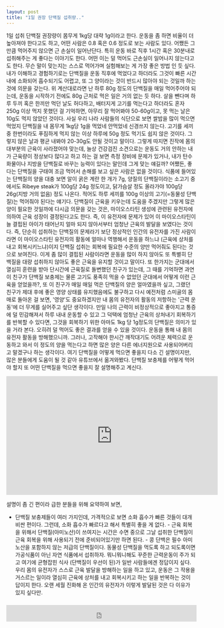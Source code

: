 ```yaml
---
layout: post
title: "1일 권장 단백질 섭취량.."
---
```


1일 섭취 단백질 권장량이 몸무게 1kg당 대략 1g이라고 한다. 운동을 좀 하면 비율이 더 높아져야 한다고도 하고, 어떤 사람은 0.8 혹은 0.6 정도로 보는 사람도 있다. 어쨌든 그만큼 먹어주지 않으면 근 손실이 일어난단다. 특히 운동 바로 직후 1시간 혹은 30분내로 섭취해주는 게 좋다는 이야기도 한다. 어떤 이는 덜 먹어도 근손실이 일어나지 않는다고도 한다. 무슨 말이 맞는지는 스스로 먹어가며 실험해보는 게 가장 좋은 방법 인 듯 싶다.
내가 이해하고 경험하기로는 단백질을 운동 직후에 먹었다고 하더라도 그것이 빠른 시간내에 소화되어 흡수되기도 어렵고, 또 그 양이라는 것이 반드시 많아야 되는 것일까 하는 것에 의문을 갖는다. 
위 계산대로라면 난 하루 80g 정도의 단백질을 매일 먹어주어야 되는데, 운동을 시작하기 전에도 80g 근처로 먹은 일은 거의 없는 듯 하다. 살을 뺀다며 하루 두끼 혹은 한끼만 먹던 날도 허다하고, 배터지게 고기를 먹는다고 하더라도 혼자 250g 이상 먹지 못했던 걸 기억하면, 아무리 잘 먹어봐야 50-60g이고, 못 먹는 날은 10g도 먹지 않았던 것이다. 사실 우리 나라 사람들의 식단으로 보면 쌀밥을 많이 먹으면 먹었지 단백질을 내 몸무게 1kg당 1g을 먹었네 안먹었네 신경쓰지 않는다. 고기를 세끼 중 한번이라도 푸짐하게 먹지 않는 이상 하루에 50g 정도 먹기도 쉽지 않은 것이다. 
그렇지 않은 날과 평균 내봐야 20-30g도 안될 것이고 말이다. 그렇게 따지면 진작에 몸의 대부분의 근육이 사라졌어야 맞는데, 늘상 건강검진 소견으로는 운동도 거의 안하는 내가 근육량이 정상보다 많다고 하고 하는 걸 보면 측정 장비에 문제가 있거나, 내가 탄수화물이나 지방을 단백질로 바꾸는 능력이 있다는 말인데 그게 맞는 얘길까?
어쨌든, 좋다는 단백질을 구태여 조금 먹어서 손해를 보고 싶은 사람은 없을 것이다. 식품에 들어있는 단백질의 양을 대충 보면 알이 굵은 계란 한 개가 7g, 양질의 단백질이라는 소고기 중에서도 Ribeye steak가 100g당 24g 정도이고, 닭가슴살 정도 올라가야 100g당 26g(지방 거의 없음) 정도 나온다. 적어도 하루 세끼를 100g 이상의 고기(=동물성 단백질)는 먹어줘야 된다는 얘기다. 
단백질이 근육을 키우는데 도움을 주겠지만 그렇게 많은 양이 필요한 것일까에 다시금 의문을 갖는 것은, 마이오스타틴 생성에 관련된 유전자에 의하여 근육 성장이 결정된다고도 한다. 즉, 이 유전자에 문제가 있어 이 마이오스타틴이 늘 결핍된 아이가 태어난지 얼마 되지 않아서부터 엄청난 근육의 발달을 보였다는 것이다. 즉, 단순히 섭취하는 단백질의 문제라기 보단 정상적인 인간의 유전자를 가진 사람이라면 이 마이오스타틴 유전자의 활동에 얼마나 역행해서 운동을 하느냐 (근육에 상처를 내고 회복시키느냐)이지 단백질 섭취는 회복에 필요한 수준의 양만 먹어줘도 된다는 것으로 보여진다. 이게 좀 많이 결핍된 사람이라면 운동을 많이 하지 않아도 또 특별히 단백질을 대량 섭취하지 않아도 좋은 근육을 유지할 것이고 말이다. 
또 한가지는 군대에서 열심히 훈련을 받아 단시간에 근육질로 돌변했던 친구가 있는데, 그 때를 기억하면 과연 이 친구가 단백질 보충제는 물론 고기도 풍족히 먹을 수 없었던 군대에서 어떻게 이런 근육을 얻었을까?, 또 이 친구가 매일 매일 먹은 단백질의 양은 얼마였을까 싶고, 그랬던 친구가 제대 후에 좋은 영양 상태를 유지했음에도 불구하고 다시 예전처럼 스미골의 몸매로 돌아온 걸 보면, '영양'도 중요하겠지만 내 몸의 유전자의 활동의 저항하는 '근력 운동'에 더 무게를 실어주고 싶단 생각이다.
만일 나의 근력이 비정상적으로 좋아지고 통증에 덜 민감해져서 하루 내내 운동할 수 있고 그 덕택에 엄청난 근육의 상처내기 회복하기를 반복할 수 있다면, 그것을 회복하기 위한 아마도 1kg 당 1g정도의 단백질은 의미가 있을 거라 본다. 오히려 덜 먹어도 좋은 결과를 얻을 수 있을 것이다. 운동을 통해 내 몸의 유전자 활동을 방해했으니까. 그러나, 고작해야 한시간 깨작대기도 어려운 체력으로 운동하고 와서 이 정도의 양을 먹는다고 하면 많은 양은 다른 에너지원으로 사용되어버리고 말겠구나 하는 생각이다. 
여기 단백질을 어떻게 먹으면 좋을지 다소 긴 설명이지만, 많은 분들에게 도움이 될 것 같아 유튜브에서 옮겨와봤다. 단백질 보충제를 어떻게 먹어야 할지 또 어떤 단백질을 먹으면 좋을지 잘 설명해주고 계신다.

<iframe width="560" height="315" src="https://www.youtube.com/embed/CC7W55jIulU" frameborder="0" allowfullscreen=""></iframe>




설명이 좀 긴 편이라 급한 분들을 위해 요약하여 보면,
- 단백질 보충제들이 여러 가지인데, 가격적으로 보면 소화 흡수가 빠른 것들이 대개 비싼 편이다. 그런데, 소화 흡수가 빠르다고 해서 특별히 좋을 게 없다. - 근육 회복을 위해서 단백질(아미노산)이 쓰여지는 시간은 수면 중으로 그날 섭취한 단백질이 근육 회복을 위해 사용되기 전에 준비되어있기만 하면 된다. - 콩 단백은 필수 아미노산을 포함하지 않는 저급의 단백질이다. 동물성 단백질을 먹도록 하고 되도록이면 가공식품이 아닌 자연 식품에서 섭취하자.
뭐니뭐니해도 꾸준한 근력운동이 주가 되고 여기에 균형잡힌 식사 (단백질이 우선이 된)가 일반 사람들에겐 정답이지 싶다. 우리 몸의 유전자가 스스로 근육 발달을 방해하는 일을 하고 있고, 운동은 그 작용을 거스르는 일이라 열심히 근육에 상처를 내고 회복시키고 하는 일을 반복하는 것이 답이지 한다. 오랜 세월 진화해 온 인간의 유전자가 이렇게 발달된 것은 다 이유가 있지 싶다만.








<iframe class="daum_like_button" id="daum_like_button_1213" frameborder="0" scrolling="no" allowTransparency="true" src="http://tonebrew.tistory.com/like/?uid=49097_1213&sc=101%2CblogId_49097&url=http%3A%2F%2Ftonebrew.tistory.com%2F1213&published=1448921470" style="width:100%;height:44px;margin:10px auto"></iframe>

